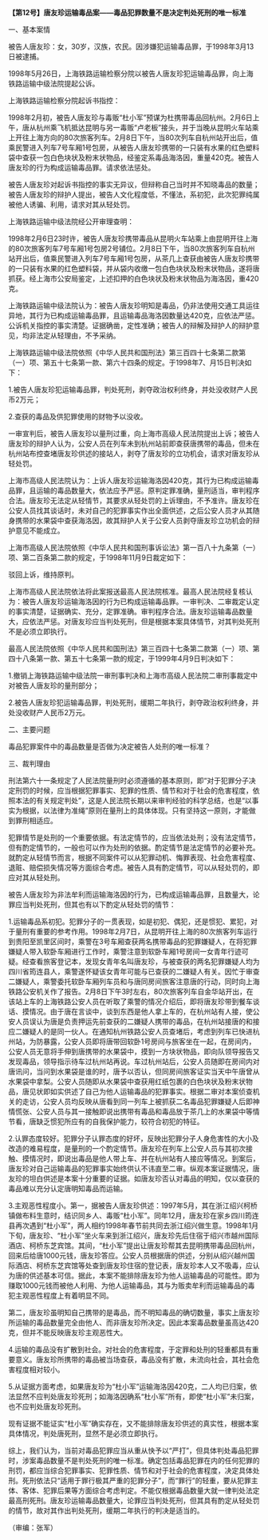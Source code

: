 **【第12号】唐友珍运输毒品案——毒品犯罪数量不是决定判处死刑的唯一标准**

一、基本案情

被告人唐友珍：女，30岁，汉族，农民。因涉嫌犯运输毒品罪，于1998年3月13日被逮捕。

1998年5月26日，上海铁路运输检察分院以被告人唐友珍犯运输毒品罪，向上海铁路运输中级法院提起公诉。

上海铁路运输检察分院起诉书指控：

1998年2月初，被告人唐友珍与毒贩“杜小军”预谋为杜携带毒品回杭州。2月6日上午，唐从杭州乘飞机抵达昆明与另一毒贩“卢老板”接头，并于当晚从昆明火车站乘上开往上海方向的80次旅客列车。2月8日下午，当80次列车自杭州站开出后，值乘民警进入列车7号车厢1号包房，从被告人唐友珍携带的一只装有水果的红色塑料袋中查获一包白色块状及粉末状物品，经鉴定系毒品海洛因，重量420克。被告人唐友珍的行为构成运输毒品罪。请求依法惩处。

被告人唐友珍对起诉书指控的事实无异议，但辩称自己当时并不知晓毒品的数量；被告人唐友珍的辩护人提出，被告人文化程度低，不懂法，系初犯，此次犯罪纯属被他人诱骗、利用，请求对其从轻处罚。

上海铁路运输中级法院经公开审理查明：

1998年2月6日23时许，被告人唐友珍携带毒品从昆明火车站乘上由昆明开往上海的80次旅客列车7号车厢1号包房2号铺位。2月8日下午，当80次旅客列车自杭州站开出后，值乘民警进入列车7号车厢1号包房，从茶几上查获由被告人唐友珍携带的一只装有水果的红色塑料袋，并从袋内收缴一包白色块状及粉末状物品，遂将唐抓获。经上海市公安局鉴定，上述扣押的白色块状及粉末状物品为海洛因，重420克。

上海铁路运输中级法院认为：被告人唐友珍明知是毒品，仍非法使用交通工具运往异地，其行为已构成运输毒品罪，且运输毒品海洛因数量达420克，应依法严惩。公诉机关指控的事实清楚。证据确凿，定性准确；被告人的辩解及辩护人的辩护意见，均非法定从轻理由，不予采纳。

上海铁路运输中级法院依照《中华人民共和国刑法》第三百四十七条第二款第（一）项、第五十七条第一款、第六十四条的规定。于1998年7、月15日判决如下：

1.被告人唐友珍犯运输毒品罪，判处死刑，剥夺政治权利终身，并处没收财产人民币2万元；

2.查获的毒品及供犯罪使用的财物予以没收。

一审宣判后，被告人唐友珍以量刑过重，向上海市高级人民法院提出上诉；被告人唐友珍的辩护人认为，公安人员在列车未到杭州站前即查获唐携带的毒品，但未在杭州站布控查堵唐友珍供述的接站人，剥夺了唐友珍的立功机会，请求对唐友珍从轻处罚。

上海市高级人民法院认为：上诉人唐友珍运输海洛因420克，其行为已构成运输毒品罪，且运输的毒品数量大，依法应予严惩。原判定罪准确，量刑适当，审判程序合法。唐友珍无法定从轻情节，其要求从轻处罚的上诉理由，不予准许。唐友珍在公安人员找其谈话时，未对自己的犯罪事实作出全面供述，之后公安人员才从其随身携带的水果袋中查获海洛因，故其辩护人关于公安人员剥夺唐友珍立功机会的辩护意见不能成立。

上海市高级人民法院依照《中华人民共和国刑事诉讼法》第一百八十九条第（一）项、第二百条第二款的规定，于1998年11月9日裁定如下：

驳回上诉，维持原判。

上海市高级人民法院依法将此案报送最高人民法院核准。最高人民法院经复核认为：被告人唐友珍运输海洛因的行为已构成运输毒品罪。一审判决、二审裁定认定的事实清楚，证据确实、充分，定罪准确。审判程序合法。唐友珍运输毒品数量大，应依法严惩。对唐友珍应当判处死刑，但是根据本案具体情节，对其判处死刑不是必须立即执行。

最高人民法院依照《中华人民共和国刑法》第三百四十七条第二款第（一）项、第四十八条第一款、第五十七条第一款的规定，于1999年4月9日判决如下：

1.撤销上海铁路运输中级法院一审刑事判决和上海市高级人民法院二审刑事裁定中对被告人唐友珍的量刑部分；

2.被告人唐友珍犯运输毒品罪，判处死刑，缓期二年执行，剥夺政治权利终身，并处没收财产人民币2万元。

二、主要问题

毒品犯罪案件中的毒品数量是否做为决定被告人处刑的唯一标准？

三、裁判理由

刑法第六十一条规定了人民法院量刑时必须遵循的基本原则，即“对于犯罪分子决定刑罚的时候，应当根据犯罪事实、犯罪的性质、情节和对于社会的危害程度，依照本法的有关规定判处”，这是人民法院长期以来审判经验的科学总结，也是“以事实为根据，以法律为准绳”原则在量刑上的具体体现。只有坚持这一原则，才能做到罪刑相适应。

犯罪情节是处刑的一个重要依据。有法定情节的，应当依法处刑；没有法定情节，但有酌定情节的，一般也可以作为处刑的依据。酌定情节是法定情节的必要补充。就酌定从轻情节而言，根据不同案件可以从犯罪动机、悔罪表现、社会危害程度、退赃、赔偿损失情况等方面综合考虑。被告人具有酌定情节，可以从轻处罚的，即应对其从轻处刑。

被告人唐友珍为非法牟利而运输海洛因的行为，已构成运输毒品罪，且数量大，论罪应当判处死刑，但其也有以下酌定从轻处罚的情节：

1.运输毒品系初犯。犯罪分子的一贯表现，如是初犯、偶犯，还是惯犯、累犯，对于量刑有重要的参考作用。1998年2月7日，从昆明开往上海的80次旅客列车运行到贵阳至凯里区间时，乘警在3号车厢查获两名携带毒品的犯罪嫌疑人，在将犯罪嫌疑人带入软卧车厢进行工作时，乘警注意到软卧车厢1号房间一女青年行迹可疑。经查看旅客登记本，发现女青年名叫唐友珍，与被查获的两名犯罪嫌疑人均为四川省筠连县人，乘警遂怀疑该女青年可能与已查获的二嫌疑人有关。因忙于审查二嫌疑人，乘警委托软卧车厢列车员和与唐同房间旅客注意唐的行动，同时向上海铁路公安机关作了报告。2月8日下午3时左右，80次旅客列车自金华站开出，在该站上车的上海铁路公安人员在听取了乘警的情况介绍后，即将唐友珍带到餐车谈话、摸情况。由于唐在言谈中，谈到东西是他人拿上车的，在杭州站有人接，使公安人员误认为唐是负责押运先前查获的二嫌疑人携带的毒品，在杭州站接唐的和接应二嫌疑人的是同一伙人。在通知杭州铁路公安人员查堵后，考虑到列车已快进杭州站，为防暴露，公安人员即将唐带回软卧1号房间与旅客坐在一起，在房间内，公安人员无意将手伸到唐携带的水果袋中，摸到一方块状物品，即向队领导报告又发现毒品，领导指示待车过杭州站再说。车过杭州站后，公安人员随即在房间内对唐讯问，当问到水果袋是谁的时，唐予以否认，但同房间旅客证实当天中午唐曾从水果袋中拿梨。公安人员随即从水果袋中查获用红纸包裹的白色块状及粉末状物品，唐见状即如实供述了自己为他人运输毒品的犯罪事实。根据二审对本案侦查机关的走访，公安人员均反映从唐看到同一列车上被抓获二名毒品犯罪嫌疑人后即神情慌张、公安人员与其一接触即说出携带有毒品和毒品放于茶几上的水果袋中等情节看，唐缺乏惯犯所应有的自我保护能力，较符合初犯的特征。

2.认罪态度较好。犯罪分子认罪态度的好坏，反映出犯罪分子人身危害性的大小及改造的难易程度，是量刑的一个酌定情节。唐友珍在列车上公安人员与其初次接触、摸情况时，即说出毒品是他人带上车、并在杭州站有人接应等情况。到案后，唐友珍对自己运输毒品的犯罪事实始终供认不讳直至二审。纵观本案证据情况，唐友珍的坦白供述是本案十分重要的证据。如唐友珍否认对毒品的明知，仅以查获的毒品难以充分认定唐明知毒品而运输。

3.主观恶性程度小。第一，据被告人唐友珍供述：1997年5月，其在浙江绍兴柯桥镇做布料生意时，结识同乡人、毒贩“杜小军”。同年12月，唐友珍在家乡四川筠连县再次遇到“杜小军”，两人相约1998年春节前共同去浙江绍兴做生意。1998年1月下旬，唐友珍、“杜小军”坐火车来到浙江绍兴，唐友珍先后住宿于绍兴市越州国际酒店、柯桥东芝宾馆。其间，“杜小军”提出让唐友珍帮其去昆明携带毒品回杭州，回来后给唐1000元钱，唐友珍答应。公安人员根据唐的供述，分别从绍兴越州国际酒店、柯桥东芝宾馆等处查到唐友珍住宿的登记表，唐友珍本人又不吸毒，应认为唐的供述基本可信。据此，本案不能排除唐友珍为他人运输毒品的可能性。即为赚取1000元钱而被他人利用、为他人运输毒品，其与为贩卖牟利而运输毒品的毒犯主观恶性程度上有着明显不同。

第二，唐友珍虽明知自己携带的是毒品，而不明知毒品的确切数量，事实上唐友珍所运输的毒品数量完全由他人、而非唐友珍所决定。因此本案毒品数量虽高达420克，但并不能反映唐友珍主观恶性大。

4.运输的毒品没有扩散到社会。对社会的危害程度，于定罪和处刑的轻重都具有重要意义。唐友珍所携带的毒品被当场查获，毒品没有扩散，未流向社会，其社会危害程度相对较小。

5.从证据方面考虑，如果唐友珍为“杜小军”运输海洛因420克，二人均已归案，依法显然不应判处唐友珍死刑；如海洛因确系“杜小军”所有，即使“杜小军”未归案，也不应判处唐友珍死刑。

现有证据不能证实“杜小军”确实存在，又不能排除唐友珍供述的真实性，根据本案具体情况，判处唐死刑，显然不是必须立即执行。

综上，我们认为，当前对毒品犯罪应当从重从快予以“严打”，但具体判处毒品犯罪时，涉案毒品数量不是判处死刑的唯一标准。确定包括毒品犯罪在内的任何犯罪的刑罚，都应当综合犯罪事实、犯罪性质、情节和对于社会的危害程度，决定具体处刑。死刑依法只“适用于罪行极其严重的犯罪分子”，而“罪行”的轻重，要从犯罪主体、客体、犯罪后果等方面综合考虑判定。不能仅根据毒品数量大就一律判处法定最高刑死刑。唐友珍运输毒品数量大，论罪应当判处死刑，但其具有酌定从轻处罚的情节，故对其作出判处死刑，缓期二年执行的判决是适当的。

（审编：张军）